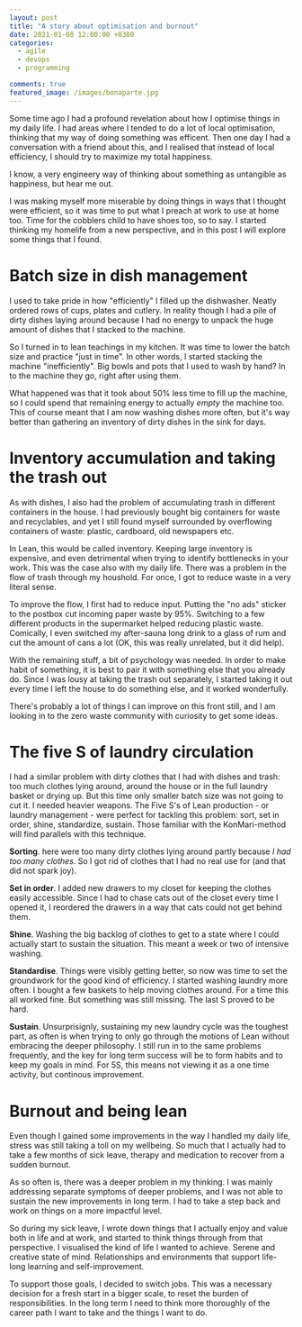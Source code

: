 ```yaml
---
layout: post
title: "A story about optimisation and burnout"
date: 2021-01-08 12:00:00 +0300
categories: 
  - agile
  - devops
  - programming

comments: true
featured_image: /images/bonaparte.jpg
---
```


Some time ago I had a profound revelation about how I optimise things in my daily life. I had areas where I tended to do a lot of local optimisation, thinking that my way of doing something was efficent. Then one day I had a conversation with a friend about this, and I realised that instead of local efficiency, I should try to maximize my total happiness. 

I know, a very engineery way of thinking about something as untangible as happiness, but hear me out. 

I was making myself more miserable by doing things in ways that I thought were efficient, so it was time to put what I preach at work to use at home too. Time for the cobblers child to have shoes too, so to say. I started thinking my homelife from a new perspective, and in this post I will explore some things that I found. 

# Batch size in dish management

I used to take pride in how "efficiently" I filled up the dishwasher. Neatly ordered rows of cups, plates and cutlery. In reality though I had a pile of dirty dishes laying around because I had no energy to unpack the huge amount of dishes that I stacked to the machine. 

So I turned in to lean teachings in my kitchen. It was time to lower the batch size and practice "just in time". In other words, I started stacking the machine "inefficiently". Big bowls and pots that I used to wash by hand? In to the machine they go, right after using them. 

What happened was that it took about 50% less time to fill up the machine, so I could spend that remaining energy to actually *empty* the machine too. This of course meant that I am now washing dishes more often, but it's way better than gathering an inventory of dirty dishes in the sink for days.

# Inventory accumulation and taking the trash out

As with dishes, I also had the problem of accumulating trash in different containers in the house. I had previously bought big containers for waste and recyclables, and yet I still found myself surrounded by overflowing containers of waste: plastic, cardboard, old newspapers etc. 

In Lean, this would be called inventory. Keeping large inventory is expensive, and even detrimental when trying to identify bottlenecks in your work. This was the case also with my daily life. There was a problem in the flow of trash through my houshold. For once, I got to reduce waste in a very literal sense. 

To improve the flow, I first had to reduce input. Putting the "no ads" sticker to the postbox cut incoming paper waste by 95%. Switching to a few different products in the supermarket helped reducing plastic waste. Comically, I even switched my after-sauna long drink to a glass of rum and cut the amount of cans a lot (OK, this was really unrelated, but it did help). 

With the remaining stuff, a bit of psychology was needed. In order to make habit of something, it is best to pair it with something else that you already do. Since I was lousy at taking the trash out separately, I started taking it out every time I left the house to do something else, and it worked wonderfully. 

There's probably a lot of things I can improve on this front still, and I am looking in to the zero waste community with curiosity to get some ideas. 

# The five S of laundry circulation

I had a similar problem with dirty clothes that I had with dishes and trash: too much clothes lying around, around the house or in the full laundry basket or drying up. But this time only smaller batch size was not going to cut it. I needed heavier weapons. The Five S's of Lean production - or laundry management - were perfect for tackling this problem: sort, set in order, shine, standardize, sustain. Those familiar with the KonMari-method will find parallels with this technique. 

__Sorting__. here were too many dirty clothes lying around partly because _I had too many clothes_. So I got rid of clothes that I had no real use for (and that did not spark joy).

__Set in order__. I added new drawers to my closet for keeping the clothes easily accessible. Since I had to chase cats out of the closet every time I opened it, I reordered the drawers in a way that cats could not get behind them.

__Shine__. Washing the big backlog of clothes to get to a state where I could actually start to sustain the situation. This meant a week or two of intensive washing. 

__Standardise__. Things were visibly getting better, so now was time to set the groundwork for the good kind of efficiency. I started washing laundry more often. I bought a few baskets to help moving clothes around. For a time this all worked fine. But something was still missing. The last S proved to be hard. 

__Sustain__. Unsurprisignly, sustaining my new laundry cycle was the toughest part, as often is when trying to only go through the motions of Lean without embracing the deeper philosophy. I still run in to the same problems frequently, and the key for long term success will be to form habits and to keep my goals in mind. For 5S, this means not viewing it as a one time activity, but continous improvement. 

# Burnout and being lean

Even though I gained some improvements in the way I handled my daily life, stress was still taking a toll on my wellbeing. So much that I actually had to take a few months of sick leave, therapy and medication to recover from a sudden burnout. 

As so often is, there was a deeper problem in my thinking. I was mainly addressing separate symptoms of deeper problems, and I was not able to sustain the new improvements in long term. I had to take a step back and work on things on a more impactful level. 

So during my sick leave, I wrote down things that I actually enjoy and value both in life and at work, and started to think things through from that perspective. I visualised the kind of life I wanted to achieve. Serene and creative state of mind. Relationships and environments that support life-long learning and self-improvement. 

To support those goals, I decided to switch jobs. This was a necessary decision for a fresh start in a bigger scale, to reset the burden of responsibilities. In the long term I need to think more thoroughly of the career path I want to take and the things I want to do. 





